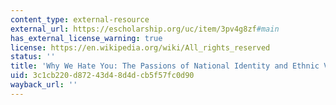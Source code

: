 ```yaml
---
content_type: external-resource
external_url: https://escholarship.org/uc/item/3pv4g8zf#main
has_external_license_warning: true
license: https://en.wikipedia.org/wiki/All_rights_reserved
status: ''
title: 'Why We Hate You: The Passions of National Identity and Ethnic Violence'
uid: 3c1cb220-d872-43d4-8d4d-cb5f57fc0d90
wayback_url: ''
---
```


